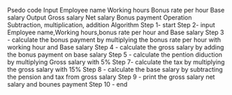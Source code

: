 Psedo code
Input
Employee name
Working hours
Bonus rate per hour
Base salary 
Output
Gross salary
Net salary 
Bonus payment
Operation
Subtraction, multiplication, addition 
Algorithm 
Step 1- start
Step 2- input Employee    name,Working hours,bonus rate per hour and Base salary
Step 3 - calculate the bonus payment by multiplying the bonus rate per hour with working hour and Base salary
Step 4 - calculate the gross salary by adding the bonus payment on base salary 
Step 5 - calculate the pention diduction by multiplying Gross salary with 5% 
Step 7- calculate the tax by multiplying the gross salary with 15%
Step 8 - calculate the base salary by subtracting the pension and tax from gross salary 
Step 9 - print the gross salary net salary and bounes payment 
Step 10 - end
